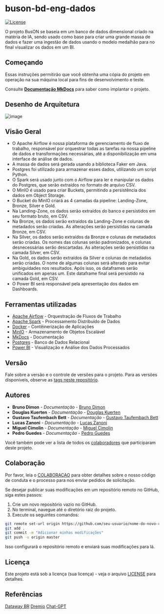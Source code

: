 # buson-bd-eng-dados

[![License](https://img.shields.io/badge/License-MIT-blue.svg)](LICENSE)

O projeto BusON se baseia em um banco de dados dimensional criado na matéria de IA, sendo usado como base para criar uma grande massa de dados e fazer uma ingestão de dados usando o modelo medalhão para no final visualizar os dados em um BI.

## Começando

Essas instruções permitirão que você obtenha uma cópia do projeto em operação na sua máquina local para fins de desenvolvimento e teste.

Consulte **[Documentação MkDocs](https://thiagodimon.github.io/buson-bd-eng-dados/)** para saber como implantar o projeto.

## Desenho de Arquitetura

![image](https://github.com/thiagoDimon/buson-bd-eng-dados/assets/69534716/e9c197ca-1acc-4dde-8e3c-57d17957c252)

## Visão Geral

* O Apache Airflow é nossa plataforma de gerenciamento de fluxo de trabalho, responsável por orquestrar todas as tarefas na nossa pipeline de dados e transformações necessárias, até a disponibilização em uma interface de análise de dados.
* A massa de dados será gerada usando a biblioteca Faker em Java.
* Postgres foi utilizado para armazenar esses dados, utilizando um script Python.
* O Spark será usado junto com o Airflow para ler e manipular os dados do Postgres, que serão extraídos no formato de arquivo CSV.
* O MinIO é usado para criar Buckets, permitindo a persistência dos dados em Object Storage.
* O Bucket do MinIO criará as 4 camadas da pipeline: Landing-Zone, Bronze, Silver e Gold.
* Na Landing-Zone, os dados serão extraídos do banco e persistidos em seu formato bruto, em CSV.
* Na Bronze, os dados serão extraídos da Landing-Zone e colunas de metadados serão criadas. As alterações serão persistidas na camada Bronze, em CSV.
* Na Silver, os dados serão extraídos da Bronze e colunas de metadados serão criadas. Os nomes das colunas serão padronizados, e colunas desnecessárias serão descartadas. As alterações serão persistidas na camada Silver, em CSV.
* Na Gold, os dados serão extraídos da Silver e colunas de metadados serão criadas. O nome de algumas colunas será alterado para evitar ambiguidades nos resultados. Após isso, os dataframes serão unificados em apenas um. Este dataframe final será persistido na camada Gold, em CSV.
* O Power BI será responsável pela apresentação dos dados em Dashboards.

## Ferramentas utilizadas

* [Apache Airflow](https://airflow.apache.org) - Orquestração de Fluxos de Trabalho
* [Apache Spark](https://spark.apache.org) - Processamento Distribuído de Dados
* [Docker](https://www.docker.com/products/docker-desktop/) - Contêinerização de Aplicações
* [MinIO](https://min.io) - Armazenamento de Objetos Escalável
* [MkDocs](https://www.mkdocs.org) - Documentação
* [Postgres](https://www.postgresql.org) - Banco de Dados Relacional
* [Power BI](https://www.microsoft.com/pt-br/power-platform/products/power-bi/landing/free-account?ef_id=_k_Cj0KCQjwj9-zBhDyARIsAERjds3j5ypF-nLzY9DWq1WYBWyktjocg-5a4B2SoYNIfRIwYLMGAQI5GDQaAgZWEALw_wcB_k_&OCID=AIDcmmk4cy2ahx_SEM__k_Cj0KCQjwj9-zBhDyARIsAERjds3j5ypF-nLzY9DWq1WYBWyktjocg-5a4B2SoYNIfRIwYLMGAQI5GDQaAgZWEALw_wcB_k_&gad_source=1&gclid=Cj0KCQjwj9-zBhDyARIsAERjds3j5ypF-nLzY9DWq1WYBWyktjocg-5a4B2SoYNIfRIwYLMGAQI5GDQaAgZWEALw_wcB) - Visualização e Análise dos Dados Processados

## Versão

Fale sobre a versão e o controle de versões para o projeto. Para as versões disponíveis, observe as [tags neste repositório](https://github.com/suas/tags/do/projeto). 

## Autores

* **Bruno Dimon** - *Documentação* - [Bruno Dimon](https://github.com/BrunoDimon)
* **Douglas Kuerten** - *Documentação* - [Douglas Kuerten](https://github.com/DouglasKuerten)
* **Gustavo Taufembach Bett** - *Documentação* - [Gustavo Taufembach Bett](https://github.com/GustavoTBett)
* **Lucas Zanoni** - *Documentação* - [Lucas Zanoni](https://github.com/Castrozan)
* **Miguel Cimolin** - *Documentação* - [Miguel Cimolin](https://github.com/miguelcimolin)
* **Pedro Guedes** - *Documentação* - [Pedro Guedes](https://github.com/Pedroguedez)

Você também pode ver a lista de todos os [colaboradores](https://github.com/usuario/projeto/colaboradores) que participaram deste projeto.

## Colaboração

Por favor, leia o [COLABORACAO](https://gist.github.com/usuario/colaboracao.md) para obter detalhes sobre o nosso código de conduta e o processo para nos enviar pedidos de solicitação.

Se desejar publicar suas modificações em um repositório remoto no GitHub, siga estes passos:

1. Crie um novo repositório vazio no GitHub.
2. No terminal, navegue até o diretório raiz do projeto.
3. Execute os seguintes comandos:

```bash
git remote set-url origin https://github.com/seu-usuario/nome-do-novo-repositorio.git
git add .
git commit -m "Adicionar minhas modificações"
git push -u origin master
```

Isso configurará o repositório remoto e enviará suas modificações para lá.

## Licença

Este projeto está sob a licença (sua licença) - veja o arquivo [LICENSE](https://github.com/jlsilva01/projeto-ed-satc/blob/main/LICENSE) para detalhes.

## Referências

[Dataway BR](https://www.youtube.com/watch?v=eOrWEsZIfKU)
[Dremio](https://www.youtube.com/watch?v=X3wfVaSQS_c)
[Chat-GPT](https://openai.com/chatgpt/)
